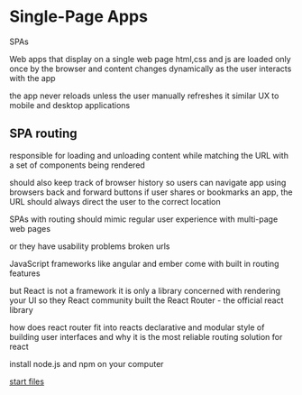 # Single-Page Apps
SPAs

Web apps that display on a single web page
html,css and js are loaded only once by the browser
and content changes dynamically as the user interacts with the app

the app never reloads unless the user manually refreshes it
similar UX to mobile and desktop applications

## SPA routing
responsible for loading and unloading content while matching the URL with a set of components being rendered

should also keep track of browser history
so users can navigate app using browsers back and forward buttons
if user shares or bookmarks an app, the URL should always direct the user to the correct location

SPAs with routing should mimic regular user experience with multi-page web pages

or they have usability problems
broken urls

JavaScript frameworks like angular and ember come with built in routing features

but React is not a framework
it is only a library concerned with rendering your UI
so they React community built the React Router - the official react library

how does react router fit into reacts declarative and modular style of building user interfaces and why it is the most reliable routing solution for react

install node.js and npm on your computer

[start files](https://github.com/ReactTraining/react-router)
